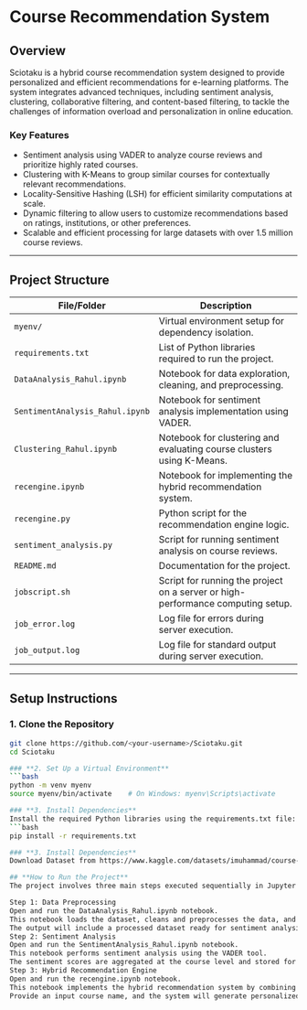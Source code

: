 # **Course Recommendation System**

## **Overview**
Sciotaku is a hybrid course recommendation system designed to provide personalized and efficient recommendations for e-learning platforms. The system integrates advanced techniques, including sentiment analysis, clustering, collaborative filtering, and content-based filtering, to tackle the challenges of information overload and personalization in online education.

### **Key Features**
- Sentiment analysis using VADER to analyze course reviews and prioritize highly rated courses.
- Clustering with K-Means to group similar courses for contextually relevant recommendations.
- Locality-Sensitive Hashing (LSH) for efficient similarity computations at scale.
- Dynamic filtering to allow users to customize recommendations based on ratings, institutions, or other preferences.
- Scalable and efficient processing for large datasets with over 1.5 million course reviews.

---

## **Project Structure**
| File/Folder                | Description                                                                 |
|----------------------------|-----------------------------------------------------------------------------|
| `myenv/`                   | Virtual environment setup for dependency isolation.                        |
| `requirements.txt`         | List of Python libraries required to run the project.                     |
| `DataAnalysis_Rahul.ipynb` | Notebook for data exploration, cleaning, and preprocessing.                |
| `SentimentAnalysis_Rahul.ipynb` | Notebook for sentiment analysis implementation using VADER.              |
| `Clustering_Rahul.ipynb`   | Notebook for clustering and evaluating course clusters using K-Means.      |
| `recengine.ipynb`          | Notebook for implementing the hybrid recommendation system.                |
| `recengine.py`             | Python script for the recommendation engine logic.                         |
| `sentiment_analysis.py`    | Script for running sentiment analysis on course reviews.                   |
| `README.md`                | Documentation for the project.                                             |
| `jobscript.sh`             | Script for running the project on a server or high-performance computing setup. |
| `job_error.log`            | Log file for errors during server execution.                               |
| `job_output.log`           | Log file for standard output during server execution.                      |

---

## **Setup Instructions**

### **1. Clone the Repository**
```bash
git clone https://github.com/<your-username>/Sciotaku.git
cd Sciotaku

### **2. Set Up a Virtual Environment**
```bash
python -m venv myenv
source myenv/bin/activate    # On Windows: myenv\Scripts\activate

### **3. Install Dependencies**
Install the required Python libraries using the requirements.txt file:
```bash
pip install -r requirements.txt

### **3. Install Dependencies**
Download Dataset from https://www.kaggle.com/datasets/imuhammad/course-reviews-on-coursera

## **How to Run the Project**
The project involves three main steps executed sequentially in Jupyter notebooks:

Step 1: Data Preprocessing
Open and run the DataAnalysis_Rahul.ipynb notebook.
This notebook loads the dataset, cleans and preprocesses the data, and prepares features for analysis.
The output will include a processed dataset ready for sentiment analysis.
Step 2: Sentiment Analysis
Open and run the SentimentAnalysis_Rahul.ipynb notebook.
This notebook performs sentiment analysis using the VADER tool.
The sentiment scores are aggregated at the course level and stored for further use in the recommendation engine.
Step 3: Hybrid Recommendation Engine
Open and run the recengine.ipynb notebook.
This notebook implements the hybrid recommendation system by combining clustering, LSH-based content similarity, and collaborative filtering.
Provide an input course name, and the system will generate personalized course recommendations.
